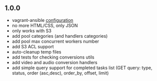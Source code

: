 ## 1.0.0
* vagrant-ansible [configuration](https://github.com/palkan/fyler-vm)
* no more HTML/CSS, only JSON
* only works with S3
* add pool categories (and handlers categories)
* add pool max concurrent workers number
* add S3 ACL support
* auto-cleanup temp files
* add tests for checking conversions utils
* add video and audio conversion handlers
* add simple query support for completed tasks list (GET query: type, status, order (asc,desc), order_by, offset, limit)